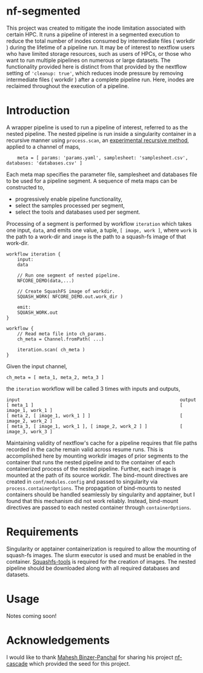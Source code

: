 # nf-segmented

This project was created to mitigate the inode limitation associated with certain HPC.  It runs a pipeline of
interest in a segmented execution to reduce the total number of inodes consumed by intermediate files ( workdir )
during the lifetime of a pipeline run.
It may be of interest to nextflow users who have limited storage resources, such as users of HPCs, or
those who want to run multiple pipelines on numerous or large datasets.  The functionality provided here 
is distinct from that provided by the nextflow setting of `'cleanup: true'`, which reduces inode pressure by removing
intermediate files ( workdir ) after a complete pipeline run. Here, inodes are reclaimed throughout the execution
of a pipeline.

# Introduction
A wrapper pipeline is used to run a pipeline of interest, referred to as
the nested pipeline.  The nested pipeline is run inside a singularity container in a recursive manner using
`process.scan`, an [experimental recursive method](https://github.com/nextflow-io/nextflow/discussions/2521), applied to a channel of maps,
```
    meta = [ params: 'params.yaml', samplesheet: 'samplesheet.csv', databases: 'databases.csv' ]
```
Each meta map specifies the parameter file, samplesheet and databases file to be used for a
pipeline segment.  A sequence of meta maps can be constructed to,
- progressively enable pipeline functionality,
- select the samples processed per segment,
- select the tools and databases used per segment.

Processing of a segment is performed by workflow `iteration` which takes one input, `data`, and emits one value, a tuple,
`[ image, work ]`, where `work` is the path to a work-dir and `image` is the path to a squash-fs image of
that work-dir.

```nextflow
workflow iteration {
    input:
    data

    // Run one segment of nested pipeline.
    NFCORE_DEMO(data,...)

    // Create SquashFS image of workdir.
    SQUASH_WORK( NFCORE_DEMO.out.work_dir )

    emit:
    SQUASH_WORK.out
}

workflow {
    // Read meta file into ch_params.
    ch_meta = Channel.fromPath( ...)

    iteration.scan( ch_meta )
}
```
Given the input channel,
```
ch_meta = [ meta_1, meta_2, meta_3 ]
```
the `iteration` workflow will be called 3 times with inputs and outputs,
```
input                                                           output
[ meta_1 ]                                                      [ image_1, work_1 ]
[ meta_2, [ image_1, work_1 ] ]                                 [ image_2, work_2 ]
[ meta_3, [ image_1, work_1 ], [ image_2, work_2 ] ]            [ image_3, work_3 ]
```
Maintaining validity of nextflow's cache for a pipeline requires that file paths recorded in the cache remain valid 
across resume runs.  This is accomplished here by mounting workdir images of prior segments to the container that runs
the nested pipeline and to the container of each containerized process of the nested pipeline.  Further, each image is mounted at the path of its source workdir.  The bind-mount directives are created in `conf/modules.config` and passed to
singularity via `process.containerOptions`.  The propagation of bind-mounts to nested containers
should be handled seamlessly by singularity and apptainer, but I found that this mechanism did not work reliably.
Instead, bind-mount directives are passed to each nested container through `containerOptions`.

# Requirements

Singularity or apptainer containerization is required to allow the mounting of squash-fs images.  The slurm executor is
used and must be enabled in the container.  [Squashfs-tools](https://github.com/plougher/squashfs-tools) is required for the creation of images.  The nested pipeline should be downloaded along with all required databases and datasets.

# Usage
Notes coming soon!

# Acknowledgements
I would like to thank [Mahesh Binzer-Panchal](https://github.com/mahesh-panchal) for sharing his project [nf-cascade](https://github.com/mahesh-panchal/nf-cascade) which provided the seed for this project.
